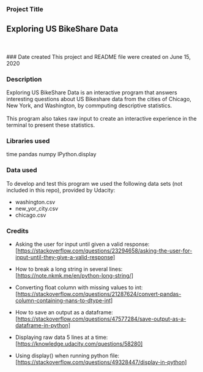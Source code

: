 ### Project Title
## Exploring US BikeShare Data
<br>
<br>
### Date created
This project and README file were created on June 15, 2020

### Description
Exploring US BikeShare Data is an interactive program that answers interesting questions about US Bikeshare data from the cities of Chicago, New York, and Washington, by commputing descriptive statistics.
<br>
<br>
This program also takes raw input to create an interactive experience in the terminal to present these statistics.

### Libraries used
time
pandas
numpy
IPython.display

### Data used
To develop and test this program we used the following data sets (not included in this repo), provided by Udacity:
- washington.csv
- new_yor_city.csv
- chicago.csv

### Credits
- Asking the user for input until given a valid response: [https://stackoverflow.com/questions/23294658/asking-the-user-for-input-until-they-give-a-valid-response]

- How to break a long string in several lines: [https://note.nkmk.me/en/python-long-string/]

- Converting float column with missing values to int: [https://stackoverflow.com/questions/21287624/convert-pandas-column-containing-nans-to-dtype-int]

- How to save an output as a dataframe: [https://stackoverflow.com/questions/47577284/save-output-as-a-dataframe-in-python]

- Displaying raw data 5 lines at a time: [https://knowledge.udacity.com/questions/58280]

- Using display() when running python file: [https://stackoverflow.com/questions/49328447/display-in-python]

